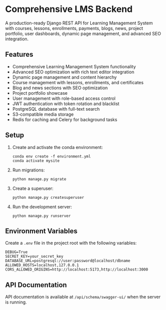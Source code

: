 # Comprehensive LMS Backend

A production-ready Django REST API for Learning Management System with courses, lessons, enrollments, payments, blogs, news, project portfolio, user dashboards, dynamic page management, and advanced SEO integration.

## Features

- Comprehensive Learning Management System functionality
- Advanced SEO optimization with rich text editor integration
- Dynamic page management and content hierarchy
- Course management with lessons, enrollments, and certificates
- Blog and news sections with SEO optimization
- Project portfolio showcase
- User management with role-based access control
- JWT authentication with token rotation and blacklist
- PostgreSQL database with full-text search
- S3-compatible media storage
- Redis for caching and Celery for background tasks

## Setup

1. Create and activate the conda environment:
   ```
   conda env create -f environment.yml
   conda activate mysite
   ```

2. Run migrations:
   ```
   python manage.py migrate
   ```

3. Create a superuser:
   ```
   python manage.py createsuperuser
   ```

4. Run the development server:
   ```
   python manage.py runserver
   ```

## Environment Variables

Create a `.env` file in the project root with the following variables:

```
DEBUG=True
SECRET_KEY=your_secret_key
DATABASE_URL=postgresql://user:password@localhost/dbname
ALLOWED_HOSTS=localhost,127.0.0.1
CORS_ALLOWED_ORIGINS=http://localhost:5173,http://localhost:3000
```

## API Documentation

API documentation is available at `/api/schema/swagger-ui/` when the server is running.
